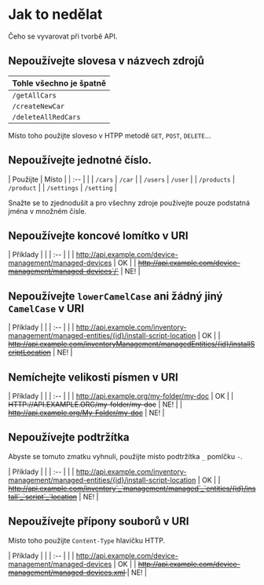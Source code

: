 # Jak to nedělat

Čeho se vyvarovat při tvorbě API.

## Nepoužívejte slovesa v názvech zdrojů

| Tohle všechno je špatně |
| :--                     |
| `/getAllCars`           |
| `/createNewCar`         |
| `/deleteAllRedCars`     |

Místo toho použijte sloveso v HTPP metodě `GET`, `POST`, `DELETE`...

## Nepoužívejte jednotné číslo.

| Použijte    | Místo      |
| :--         |            |
| `/cars`     | `/car`     |
| `/users`    | `/user`    |
| `/products` | `/product` |
| `/settings` | `/setting` |

Snažte se to zjednodušit a pro všechny zdroje používejte pouze podstatná jména v množném čísle.

## Nepoužívejte koncové lomítko v URI

| Příklady                                                           |    |
| :--                                                                |    |
| http://api.example.com/device-management/managed-devices           | OK |
| <s>http://api.example.com/device-management/managed-devices`/`</s> | NE! |

## Nepoužívejte `lowerCamelCase` ani žádný jiný `CamelCase` v URI

| Příklady                                                                                      |     |
| :--                                                                                           |     |
| http://api.example.com/inventory-management/managed-entities/{id}/install-script-location     | OK  |
| <s>http://api.example.com/inventoryManagement/managedEntities/{id}/installScriptLocation</s> | NE! |

## Nemíchejte velikosti písmen v URI

| Příklady                                       |     |
| :--                                            |     |
| http://api.example.org/my-folder/my-doc        | OK  |
| <s>HTTP://API.EXAMPLE.ORG/my-folder/my-doc</s> | NE! |
| <s>http://api.example.org/My-Folder/my-doc</s> | NE! |

## Nepoužívejte podtržítka

Abyste se tomuto zmatku vyhnuli, použijte místo podtržítka `_` pomlčku `-`.

| Příklady                                                                                                 |     |
| :--                                                                                                      |     |
| http://api.example.com/inventory-management/managed-entities/{id}/install-script-location                | OK  |
| <s>http://api.example.com/inventory`_`management/managed`_`entities/{id}/install`_`script`_`location</s> | NE! |

## Nepoužívejte přípony souborů v URI

Místo toho použijte `Content-Type` hlavičku HTTP.

| Příklady                                                             |     |
| :--                                                                  |     |
| http://api.example.com/device-management/managed-devices             | OK  |
| <s>http://api.example.com/device-management/managed-devices.xml </s> | NE! |
